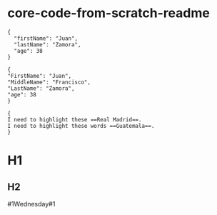 # core-code-from-scratch-readme

```
{
  "firstName": "Juan",
  "lastName": "Zamora",
  "age": 38
}
```

```
{
"FirstName": "Juan",
"MiddleName": "Francisco",
"LastName": "Zamora",
"age": 38
}
```

```
{
I need to highlight these ==Real Madrid==.
I need to highlight these words ==Guatemala==.
}
```

# H1
## H2
#1Wednesday#1
